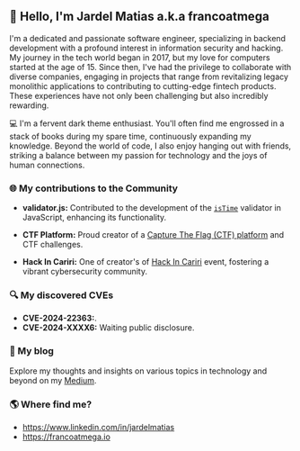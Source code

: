 ## 👋 Hello, I'm Jardel Matias a.k.a francoatmega

I'm a dedicated and passionate software engineer, specializing in backend development with a profound interest in information security and hacking. My journey in the tech world began in 2017, but my love for computers started at the age of 15. Since then, I've had the privilege to collaborate with diverse companies, engaging in projects that range from revitalizing legacy monolithic applications to contributing to cutting-edge fintech products. These experiences have not only been challenging but also incredibly rewarding.

💻 I'm a fervent dark theme enthusiast. You'll often find me engrossed in a stack of books during my spare time, continuously expanding my knowledge. Beyond the world of code, I also enjoy hanging out with friends, striking a balance between my passion for technology and the joys of human connections.

### 🌐 My contributions to the Community

- **validator.js:** Contributed to the development of the [`isTime`](https://github.com/validatorjs/validator.js/pull/1479) validator in JavaScript, enhancing its functionality.

- **CTF Platform:** Proud creator of a [Capture The Flag (CTF) platform](https://hackincariri.com.br/login) and CTF challenges.

- **Hack In Cariri:** One of creator's of [Hack In Cariri](https://github.com/hackincariri) event, fostering a vibrant cybersecurity community.

### 🔍 My discovered CVEs

- **CVE-2024-22363:**.
- **CVE-2024-XXXX6:** Waiting public disclosure.

### 📖 My blog

Explore my thoughts and insights on various topics in technology and beyond on my [Medium](https://medium.com/@francoatmega).

<!---

### 🚀 My creation

- [Digitai.app](https://digitai.app): Check out my latest project, Digitai, where [brief description of the project].

As someone wise once imparted, I offer this guidance: "Stay hungry, stay foolish!"

-->

### 🌎 Where find me?

- https://www.linkedin.com/in/jardelmatias
- https://francoatmega.io

<!---

### 🚀 My inspiration quotes

- "Stay hungry, stay foolish!"
- "First do it, then do it right, then do it better"

-->
